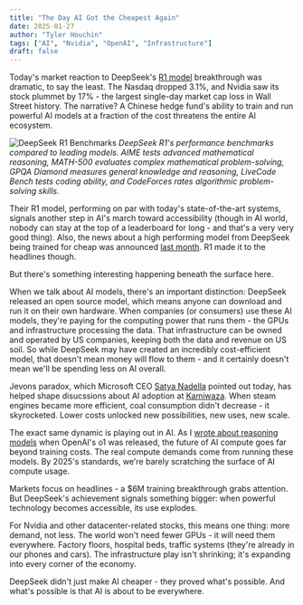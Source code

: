 ```yaml
---
title: "The Day AI Got the Cheapest Again"
date: 2025-01-27
author: "Tyler Houchin"
tags: ["AI", "Nvidia", "OpenAI", "Infrastructure"]
draft: false
---
```


Today's market reaction to DeepSeek's [R1 model](https://github.com/deepseek-ai/DeepSeek-R1) breakthrough was dramatic, to say the least. The Nasdaq dropped 3.1%, and Nvidia saw its stock plummet by 17% - the largest single-day market cap loss in Wall Street history. The narrative? A Chinese hedge fund's ability to train and run powerful AI models at a fraction of the cost threatens the entire AI ecosystem.

![DeepSeek R1 Benchmarks](/images/blogs/the-day-ai-got-the-cheapest-again/benchmarks.jpg)
*DeepSeek R1's performance benchmarks compared to leading models. AIME tests advanced mathematical reasoning, MATH-500 evaluates complex mathematical problem-solving, GPQA Diamond measures general knowledge and reasoning, LiveCode Bench tests coding ability, and CodeForces rates algorithmic problem-solving skills.*

Their R1 model, performing on par with today's state-of-the-art systems, signals another step in AI's march toward accessibility (though in AI world, nobody can stay at the top of a leaderboard for long - and that's a very very good thing). Also, the news about a high performing model from DeepSeek being trained for cheap was announced [last month](https://github.com/deepseek-ai/DeepSeek-V3/tree/main). R1 made it to the headlines though.

But there's something interesting happening beneath the surface here.

When we talk about AI models, there's an important distinction: DeepSeek released an open source model, which means anyone can download and run it on their own hardware. When companies (or consumers) use these AI models, they're paying for the computing power that runs them - the GPUs and infrastructure processing the data. That infrastructure can be owned and operated by US companies, keeping both the data and revenue on US soil. So while DeepSeek may have created an incredibly cost-efficient model, that doesn't mean money will flow to them - and it certainly doesn't mean we'll be spending less on AI overall.

Jevons paradox, which Microsoft CEO [Satya Nadella](https://x.com/satyanadella/status/1883753899255046301) pointed out today, has helped shape disucssions about AI adoption at [Kamiwaza](https://kamiwaza.ai/). When steam engines became more efficient, coal consumption didn't decrease - it skyrocketed. Lower costs unlocked new possibilities, new uses, new scale.

The exact same dynamic is playing out in AI. As I [wrote about reasoning models](https://www.tylerhouchin.com/blogs/entering-the-inference-era/) when OpenAI's o1 was released, the future of AI compute goes far beyond training costs. The real compute demands come from running these models. By 2025's standards, we're barely scratching the surface of AI compute usage.

Markets focus on headlines - a $6M training breakthrough grabs attention. But DeepSeek's achievement signals something bigger: when powerful technology becomes accessible, its use explodes. 

For Nvidia and other datacenter-related stocks, this means one thing: more demand, not less. The world won't need fewer GPUs - it will need them everywhere. Factory floors, hospital beds, traffic systems (they're already in our phones and cars). The infrastructure play isn't shrinking; it's expanding into every corner of the economy.

DeepSeek didn't just make AI cheaper - they proved what's possible. And what's possible is that AI is about to be everywhere.